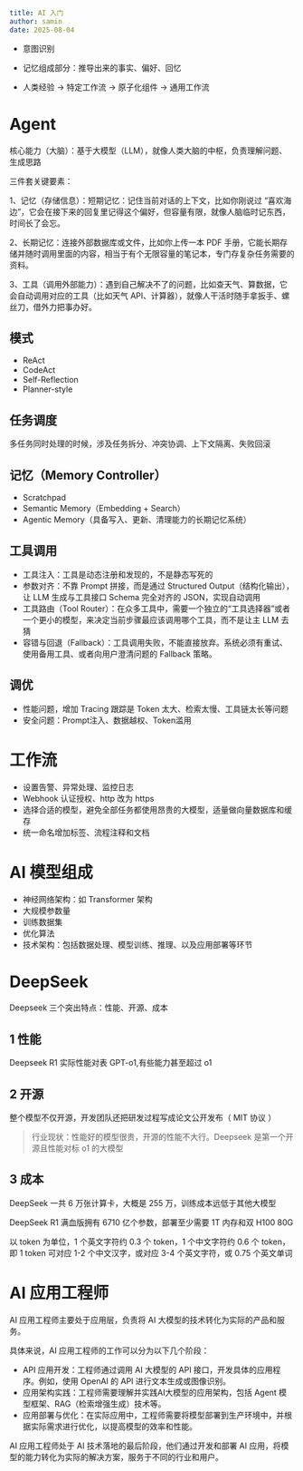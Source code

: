 ```yaml
title: AI 入门
author: samin
date: 2025-08-04
```

- 意图识别

- 记忆组成部分：推导出来的事实、偏好、回忆

- 人类经验 -> 特定工作流 -> 原子化组件 -> 通用工作流

# Agent

核心能力（大脑）：基于大模型（LLM），就像人类大脑的中枢，负责理解问题、生成思路

三件套关键要素：

1、记忆（存储信息）：短期记忆：记住当前对话的上下文，比如你刚说过 “喜欢海边”，它会在接下来的回复里记得这个偏好，但容量有限，就像人脑临时记东西，时间长了会忘。

2、长期记忆：连接外部数据库或文件，比如你上传一本 PDF 手册，它能长期存储并随时调用里面的内容，相当于有个无限容量的笔记本，专门存复杂任务需要的资料。

3、工具（调用外部能力）：遇到自己解决不了的问题，比如查天气、算数据，它会自动调用对应的工具（比如天气 API、计算器），就像人干活时随手拿扳手、螺丝刀，借外力把事办好。

## 模式

- ReAct
- CodeAct
- Self-Reflection
- Planner-style

## 任务调度

多任务同时处理的时候，涉及任务拆分、冲突协调、上下文隔离、失败回滚

## 记忆（Memory Controller）

- Scratchpad
- Semantic Memory（Embedding + Search）
- Agentic Memory（具备写入、更新、清理能力的长期记忆系统）

## 工具调用

- 工具注入：工具是动态注册和发现的，不是静态写死的
- 参数对齐：不靠 Prompt 拼接，而是通过 Structured Output（结构化输出），让 LLM 生成与工具接口 Schema 完全对齐的 JSON，实现自动调用
- 工具路由（Tool Router）：在众多工具中，需要一个独立的“工具选择器”或者一个更小的模型，来决定当前步骤最应该调用哪个工具，而不是让主 LLM 去猜
- 容错与回退（Fallback）：工具调用失败，不能直接放弃。系统必须有重试、使用备用工具、或者向用户澄清问题的 Fallback 策略。

## 调优

- 性能问题，增加 Tracing 跟踪是 Token 太大、检索太慢、工具链太长等问题
- 安全问题：Prompt注入、数据越权、Token滥用

# 工作流

- 设置告警、异常处理、监控日志
- Webhook 认证授权、http 改为 https
- 选择合适的模型，避免全部任务都使用昂贵的大模型，适量做向量数据库和缓存
- 统一命名增加标签、流程注释和文档

# AI 模型组成

- 神经网络架构：如 Transformer 架构
- 大规模参数量
- 训练数据集
- 优化算法
- 技术架构：包括数据处理、模型训练、推理、以及应用部署等环节

# DeepSeek

Deepseek 三个突出特点：性能、开源、成本

## 1 性能

Deepseek R1 实际性能对表 GPT-o1,有些能力甚至超过 o1

## 2 开源

整个模型不仅开源，开发团队还把研发过程写成论文公开发布（ MIT 协议 ）

> 行业现状：性能好的模型很贵，开源的性能不大行。Deepseek 是第一个开源且性能对标 o1 的大模型

## 3 成本

DeepSeek 一共 6 万张计算卡，大概是 255 万，训练成本远低于其他大模型

DeepSeek R1 满血版拥有 6710 亿个参数，部署至少需要 1T 内存和双 H100 80G

以 token 为单位，1 个英文字符约 0.3 个 token，1 个中文字符约 0.6 个 token，即 1 token 可对应 1-2 个中文汉字，或对应 3-4 个英文字符，或 0.75 个英文单词

# AI 应用工程师

AI 应用工程师主要处于应用层，负责将 AI 大模型的技术转化为实际的产品和服务。

具体来说，AI 应用工程师的工作可以分为以下几个阶段：
- API 应用开发：工程师通过调用 AI 大模型的 API 接口，开发具体的应用程序。例如，使用 OpenAI 的 API 进行文本生成或图像识别。
- 应用架构实践：工程师需要理解并实践AI大模型的应用架构，包括 Agent 模型框架、RAG（检索增强生成）技术等。
- 应用部署与优化：在实际应用中，工程师需要将模型部署到生产环境中，并根据实际需求进行优化，以提高模型的效率和性能。

AI 应用工程师处于 AI 技术落地的最后阶段，他们通过开发和部署 AI 应用，将模型的能力转化为实际的解决方案，服务于不同的行业和用户。